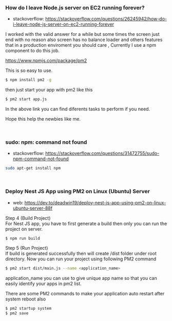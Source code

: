 ### How do I leave Node.js server on EC2 running forever?
- stackoverflow: https://stackoverflow.com/questions/26245942/how-do-i-leave-node-js-server-on-ec2-running-forever

I worked with the valid answer for a while but some times the screen just end with no reason also screen has no balance loader and others features that in a production enviroment you should care , Currently I use a npm component to do this job.

https://www.npmjs.com/package/pm2

This is so easy to use.
```bash
$ npm install pm2 -g
```
then just start your app with pm2 like this

```bash
$ pm2 start app.js
```
In the above link you can find diferents tasks to perform if you need.

Hope this help the newbies like me.

</br>

### sudo: npm: command not found
- stackoverflow: https://stackoverflow.com/questions/31472755/sudo-npm-command-not-found
```bash
sudo apt-get install npm
```

</br>



### Deploy Nest JS App using PM2 on Linux (Ubuntu) Server
- web: https://dev.to/deadwin19/deploy-nest-js-app-using-pm2-on-linux-ubuntu-server-88f

Step 4 (Build Project) </br>
For Nest JS app, you have to first generate a build then only you can run the project on server.
```bash
$ npm run build
```
Step 5 (Run Project) </br>
If build is generated successfully then will create /dist folder under root directory. Now you can run your project using following PM2 command
```bash
$ pm2 start dist/main.js --name <application_name>
```
application_name you can use to give unique app name so that you can easily identify your apps in pm2 list.

There are some PM2 commands to make your application auto restart after system reboot also
```bash
$ pm2 startup system
$ pm2 save
```
